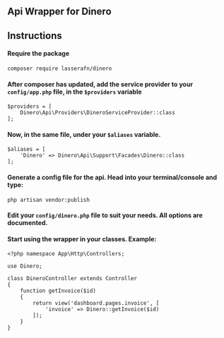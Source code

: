 ## Api Wrapper for Dinero

## Instructions

#### Require the package
```
composer require lasserafn/dinero
```
#### After composer has updated, add the service provider to your `config/app.php` file, in the `$providers` variable
```
$providers = [
	Dinero\Api\Providers\DineroServiceProvider::class
];
```
#### Now, in the same file, under your `$aliases` variable.
```
$aliases = [
	'Dinero' => Dinero\Api\Support\Facades\Dinero::class
];
```
#### Generate a config file for the api. Head into your terminal/console and type:
```
php artisan vendor:publish
```
#### Edit your `config/dinero.php` file to suit your needs. All options are documented.
#### Start using the wrapper in your classes. Example:
```
<?php namespace App\Http\Controllers;

use Dinero;

class DineroController extends Controller
{
	function getInvoice($id)
	{
		return view('dashboard.pages.invoice', [
			'invoice' => Dinero::getInvoice($id)
		]);
	}
}
```
